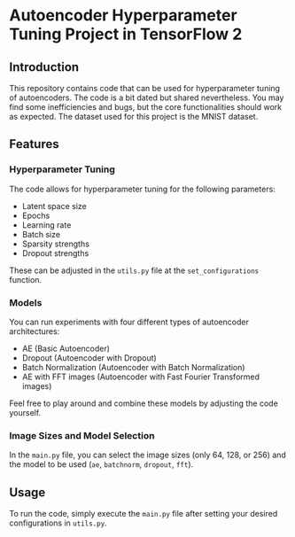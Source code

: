 # Autoencoder Hyperparameter Tuning Project in TensorFlow 2

## Introduction

This repository contains code that can be used for hyperparameter tuning of autoencoders. The code is a bit dated but shared nevertheless. You may find some inefficiencies and bugs, but the core functionalities should work as expected. The dataset used for this project is the MNIST dataset.

## Features

### Hyperparameter Tuning

The code allows for hyperparameter tuning for the following parameters:

- Latent space size
- Epochs
- Learning rate
- Batch size
- Sparsity strengths
- Dropout strengths

These can be adjusted in the `utils.py` file at the `set_configurations` function.

### Models

You can run experiments with four different types of autoencoder architectures:

- AE (Basic Autoencoder)
- Dropout (Autoencoder with Dropout)
- Batch Normalization (Autoencoder with Batch Normalization)
- AE with FFT images (Autoencoder with Fast Fourier Transformed images)

Feel free to play around and combine these models by adjusting the code yourself.

### Image Sizes and Model Selection

In the `main.py` file, you can select the image sizes (only 64, 128, or 256) and the model to be used (`ae`, `batchnorm`, `dropout`, `fft`).

## Usage

To run the code, simply execute the `main.py` file after setting your desired configurations in `utils.py`.
